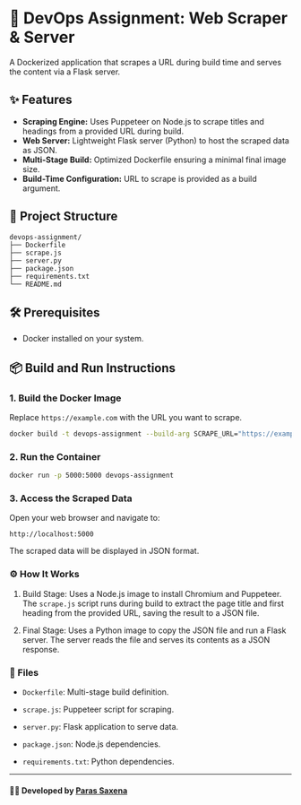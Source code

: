# 🚀 DevOps Assignment: Web Scraper & Server

A Dockerized application that scrapes a URL during build time and serves the content via a Flask server.

## ✨ Features

- **Scraping Engine:** Uses Puppeteer on Node.js to scrape titles and headings from a provided URL during build.
- **Web Server:** Lightweight Flask server (Python) to host the scraped data as JSON.
- **Multi-Stage Build:** Optimized Dockerfile ensuring a minimal final image size.
- **Build-Time Configuration:** URL to scrape is provided as a build argument.

## 📁 Project Structure
```
devops-assignment/
├── Dockerfile
├── scrape.js
├── server.py
├── package.json
├── requirements.txt
└── README.md
```


## 🛠️ Prerequisites

- Docker installed on your system.

## 📦 Build and Run Instructions

### 1. Build the Docker Image

Replace `https://example.com` with the URL you want to scrape.

```bash
docker build -t devops-assignment --build-arg SCRAPE_URL="https://example.com" .
```

### 2. Run the Container
```bash
docker run -p 5000:5000 devops-assignment
```

### 3. Access the Scraped Data
Open your web browser and navigate to:

```URL
http://localhost:5000
```

The scraped data will be displayed in JSON format.

### ⚙️ How It Works
1. Build Stage: Uses a Node.js image to install Chromium and Puppeteer. The `scrape.js` script runs during build to extract the page title and first heading from the provided URL, saving the result to a JSON file.

2. Final Stage: Uses a Python image to copy the JSON file and run a Flask server. The server reads the file and serves its contents as a JSON response.

### 📄 Files
- `Dockerfile`: Multi-stage build definition.

- `scrape.js`: Puppeteer script for scraping.

- `server.py`: Flask application to serve data.

- `package.json`: Node.js dependencies.

- `requirements.txt`: Python dependencies.

---

#### 👨‍💻 Developed by **[Paras Saxena](https://saxenaparas.vercel.app/)**
